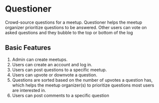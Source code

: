 # Questioner

Crowd-source questions for a meetup. Questioner helps the meetup organizer prioritize questions to be answered. Other users can vote on asked questions and they bubble to the top or bottom of the log

## Basic Features
1. Admin can create meetups.
2. Users can create an account and log in.
3. Users can post questions to a specific meetup.
4. Users can upvote or downvote a question.
5. Questions are sorted based on the number of upvotes a question has, which helps the meetup organizer(s) to prioritize questions most users are interested in.
6. Users can post comments to a specific question
